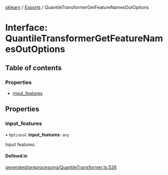 [sklearn](../readme.md) / [Exports](../modules.md) / QuantileTransformerGetFeatureNamesOutOptions

# Interface: QuantileTransformerGetFeatureNamesOutOptions

## Table of contents

### Properties

- [input\_features](QuantileTransformerGetFeatureNamesOutOptions.md#input_features)

## Properties

### input\_features

• `Optional` **input\_features**: `any`

Input features.

#### Defined in

[generated/preprocessing/QuantileTransformer.ts:526](https://github.com/transitive-bullshit/scikit-learn-ts/blob/367336a/packages/sklearn/src/generated/preprocessing/QuantileTransformer.ts#L526)
